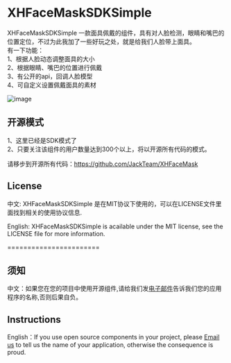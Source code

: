 XHFaceMaskSDKSimple
===================

XHFaceMaskSDKSimple 一款面具佩戴的组件，具有对人脸检测，眼睛和嘴巴的位置定位，不过为此我加了一些好玩之处，就是给我们人脸带上面具。    
有一下功能：    
1、根据人脸动态调整面具的大小    
2、根据眼睛、嘴巴的位置进行佩戴    
3、有公开的api，回调人脸模型    
4、可自定义设置佩戴面具的素材    

![image](https://github.com/JackTeam/XHFaceMaskSDKSimple/raw/master/Screenshots/XHFaceMaskSDKSimple.png)   

## 开源模式

1、这里已经是SDK模式了     
2、只要关注该组件的用户数量达到300个以上，将以开源所有代码的模式。     
    
请移步到开源所有代码：https://github.com/JackTeam/XHFaceMask    

## License

中文: XHFaceMaskSDKSimple 是在MIT协议下使用的，可以在LICENSE文件里面找到相关的使用协议信息.

English: XHFaceMaskSDKSimple is acailable under the MIT license, see the LICENSE file for more information.



=======================
## 须知       
中文：如果您在您的项目中使用开源组件,请给我们发[电子邮件](mailto:xhzengAIB@gmail.com?subject=From%20GitHub%20XHFaceMaskSDKSimple)告诉我们您的应用程序的名称,否则后果自负。         

## Instructions
         
English：If you use open source components in your project, please [Email us](mailto:xhzengAIB@gmail.com?subject=From%20GitHub%20XHFaceMaskSDKSimple) to tell us the name of your application, otherwise the consequence is proud.
